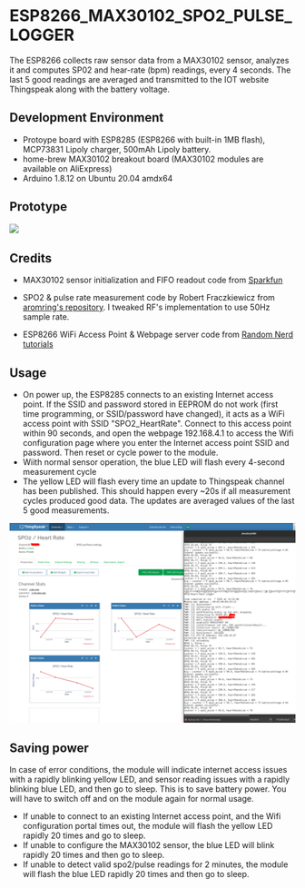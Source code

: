 # ESP8266_MAX30102_SPO2_PULSE_LOGGER

The ESP8266 collects raw sensor data from a MAX30102 
sensor, analyzes it and computes SP02 and hear-rate (bpm) readings, every 4 seconds. 
The last 5 good readings are averaged and transmitted to the IOT website Thingspeak
along with the battery voltage.

## Development Environment

* Protoype board with ESP8285 (ESP8266 with built-in 1MB flash), MCP73831 Lipoly charger, 500mAh Lipoly battery.
* home-brew MAX30102 breakout board (MAX30102 modules are available on AliExpress)
* Arduino 1.8.12 on Ubuntu 20.04 amdx64

## Prototype

<img src="prototype_hw.jpg" />


## Credits

* MAX30102 sensor initialization and FIFO readout code from 
[Sparkfun](https://github.com/sparkfun/SparkFun_MAX3010x_Sensor_Library)

* SPO2 & pulse rate measurement code by Robert Fraczkiewicz from 
[aromring's repository](https://github.com/aromring/MAX30102_by_RF). I tweaked RF's implementation to use 50Hz sample rate. 

* ESP8266 WiFi Access Point & Webpage server code from [Random Nerd tutorials](https://randomnerdtutorials.com/esp8266-nodemcu-access-point-ap-web-server/)

## Usage

* On power up, the ESP8285 connects to an existing Internet access point. If the SSID and password 
stored in EEPROM do not work (first time programming, or SSID/password have changed), it acts as a 
WiFi access point with SSID "SPO2_HeartRate". Connect to this access point within 90 seconds,
and open the webpage 192.168.4.1 to access the Wifi configuration page where you enter the 
Internet access point SSID and password. Then reset or cycle power to the module.
* Wiith normal sensor operation, the blue LED will flash every 4-second measurement cycle
* The yellow LED will flash every time an update to Thingspeak channel has been published. This should
happen every ~20s if all measurement cycles produced good data. The updates are averaged values of the last
5 good measurements.

<img src="screenshot.png"/>

## Saving power
In case of error conditions, the module will indicate internet access issues with a rapidly blinking yellow
LED, and sensor reading issues with a rapidly blinking blue LED, and then go to sleep. This is to 
save battery power. You will have to switch off and on the module again for normal usage.

* If unable to connect to an existing Internet access point, and the Wifi configuration portal times out,
the module will flash the yellow LED rapidly 20 times and go to sleep.
* If unable to configure the MAX30102 sensor, the blue LED will blink rapidly 20 times and then go to sleep.
* If unable to detect valid spo2/pulse readings for 2 minutes, the module will flash the blue LED
rapidly 20 times and then go to sleep.




